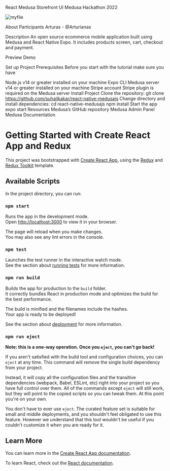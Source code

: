 React Medusa Storefront UI
Medusa Hackathon 2022

![myfile](https://www.reactiongifs.us/wp-content/uploads/2013/10/nuh_uh_conan_obrien.gif)

About
Participants
Arturas - @Arturianas

Description
An open source ecommerce mobile application built using Medusa and React Native Expo. It includes products screen, cart, checkout and payment.

Preview
Demo

Set up Project
Prerequisites
Before you start with the tutorial make sure you have

Node.js v14 or greater installed on your machine
Expo CLI
Medusa server v14 or greater installed on your machine
Stripe account
Stripe plugin is required on the Medusa server
Install Project
Clone the repository:
git clone https://github.com/suhailkakar/react-native-medusajs
Change directory and install dependencies:
cd react-native-medusajs
npm install
Start the app
expo start
Resources
Medusa’s GitHub repository
Medusa Admin Panel
Medusa Documentation







































# Getting Started with Create React App and Redux

This project was bootstrapped with [Create React App](https://github.com/facebook/create-react-app), using the [Redux](https://redux.js.org/) and [Redux Toolkit](https://redux-toolkit.js.org/) template.

## Available Scripts

In the project directory, you can run:

### `npm start`

Runs the app in the development mode.\
Open [http://localhost:3000](http://localhost:3000) to view it in your browser.

The page will reload when you make changes.\
You may also see any lint errors in the console.

### `npm test`

Launches the test runner in the interactive watch mode.\
See the section about [running tests](https://facebook.github.io/create-react-app/docs/running-tests) for more information.

### `npm run build`

Builds the app for production to the `build` folder.\
It correctly bundles React in production mode and optimizes the build for the best performance.

The build is minified and the filenames include the hashes.\
Your app is ready to be deployed!

See the section about [deployment](https://facebook.github.io/create-react-app/docs/deployment) for more information.

### `npm run eject`

**Note: this is a one-way operation. Once you `eject`, you can't go back!**

If you aren't satisfied with the build tool and configuration choices, you can `eject` at any time. This command will remove the single build dependency from your project.

Instead, it will copy all the configuration files and the transitive dependencies (webpack, Babel, ESLint, etc) right into your project so you have full control over them. All of the commands except `eject` will still work, but they will point to the copied scripts so you can tweak them. At this point you're on your own.

You don't have to ever use `eject`. The curated feature set is suitable for small and middle deployments, and you shouldn't feel obligated to use this feature. However we understand that this tool wouldn't be useful if you couldn't customize it when you are ready for it.

## Learn More

You can learn more in the [Create React App documentation](https://facebook.github.io/create-react-app/docs/getting-started).

To learn React, check out the [React documentation](https://reactjs.org/).
